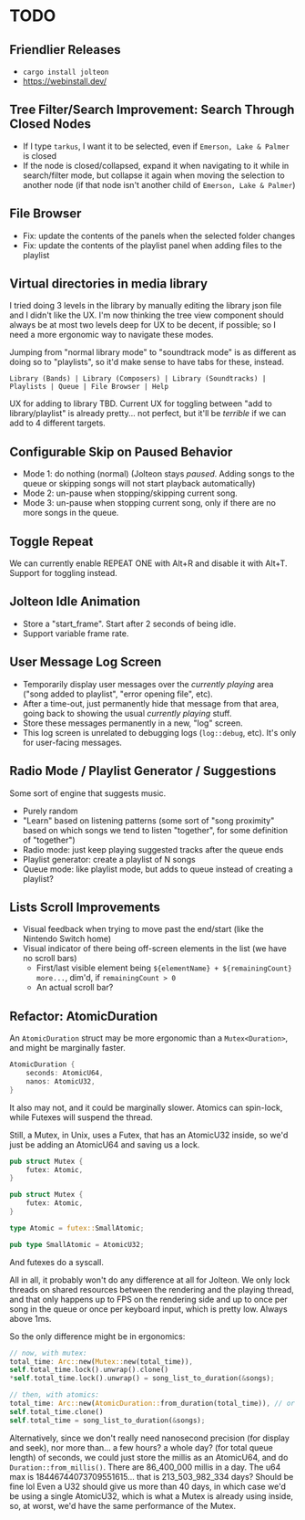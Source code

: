 # TODO

## Friendlier Releases

- `cargo install jolteon`
- https://webinstall.dev/

## Tree Filter/Search Improvement: Search Through Closed Nodes

- If I type `tarkus`, I want it to be selected, even if `Emerson, Lake & Palmer` is closed
- If the node is closed/collapsed, expand it when navigating to it while in search/filter mode, but collapse it again when moving the selection to another node (if that node isn't another child of `Emerson, Lake & Palmer`)

## File Browser

- Fix: update the contents of the panels when the selected folder changes
- Fix: update the contents of the playlist panel when adding files to the playlist

## Virtual directories in media library

I tried doing 3 levels in the library by manually editing the library json file and I didn't like the UX.
I'm now thinking the tree view component should always be at most two levels deep for UX to be decent, if possible;
so I need a more ergonomic way to navigate these modes.

Jumping from "normal library mode" to "soundtrack mode" is as different as doing so to "playlists", so it'd make sense to have
tabs for these, instead.

```
Library (Bands) | Library (Composers) | Library (Soundtracks) | Playlists | Queue | File Browser | Help
```

UX for adding to library TBD. Current UX for toggling between "add to library/playlist" is already pretty... not perfect,
but it'll be _terrible_ if we can add to 4 different targets.

## Configurable Skip on Paused Behavior

- Mode 1: do nothing (normal) (Jolteon stays _paused_. Adding songs to the queue or skipping songs will not start playback automatically)
- Mode 2: un-pause when stopping/skipping current song.
- Mode 3: un-pause when stopping current song, only if there are no more songs in the queue. 

## Toggle Repeat

We can currently enable REPEAT ONE with Alt+R and disable it with Alt+T. 
Support for toggling instead.

## Jolteon Idle Animation

- Store a "start_frame". Start after 2 seconds of being idle.
- Support variable frame rate.

## User Message Log Screen

- Temporarily display user messages over the _currently playing_ area ("song added to playlist", "error opening file", etc).
- After a time-out, just permanently hide that message from that area, going back to showing the usual _currently playing_ stuff.
- Store these messages permanently in a new, "log" screen.
- This log screen is unrelated to debugging logs (`log::debug`, etc). It's only for user-facing messages.

## Radio Mode / Playlist Generator / Suggestions

Some sort of engine that suggests music.
- Purely random
- "Learn" based on listening patterns (some sort of "song proximity" based on which songs we tend to listen "together", for some definition of "together")
- Radio mode: just keep playing suggested tracks after the queue ends
- Playlist generator: create a playlist of N songs
- Queue mode: like playlist mode, but adds to queue instead of creating a playlist?

## Lists Scroll Improvements

- Visual feedback when trying to move past the end/start (like the Nintendo Switch home)
- Visual indicator of there being off-screen elements in the list (we have no scroll bars)
  - First/last visible element being `${elementName} + ${remainingCount} more...`, dim'd, if `remainingCount > 0`
  - An actual scroll bar?

## Refactor: AtomicDuration

An `AtomicDuration` struct may be more ergonomic than a `Mutex<Duration>`, and might be marginally faster.

```rs
AtomicDuration { 
    seconds: AtomicU64,  
    nanos: AtomicU32, 
}
```

It also may not, and it could be marginally slower. Atomics can spin-lock, while Futexes will suspend the thread.

Still, a Mutex, in Unix, uses a Futex, that has an AtomicU32 inside, so we'd just be adding an AtomicU64 and saving us a lock.

```rs
pub struct Mutex {
    futex: Atomic,
}

pub struct Mutex {
    futex: Atomic,
}

type Atomic = futex::SmallAtomic;

pub type SmallAtomic = AtomicU32;
```

And futexes do a syscall.

All in all, it probably won't do any difference at all for Jolteon. We only lock threads on shared resources between the rendering and the playing thread,
and that only happens up to FPS on the rendering side and up to once per song in the queue or once per keyboard input, which is pretty low. Always above
1ms.

So the only difference might be in ergonomics: 

```rs
// now, with mutex:
total_time: Arc::new(Mutex::new(total_time)),
self.total_time.lock().unwrap().clone()
*self.total_time.lock().unwrap() = song_list_to_duration(&songs);

// then, with atomics:
total_time: Arc::new(AtomicDuration::from_duration(total_time)), // or Into trait?
self.total_time.clone()
self.total_time = song_list_to_duration(&songs);
```

Alternatively, since we don't really need nanosecond precision (for display and seek), nor more than... a few hours? a whole day? (for total queue length) of seconds, 
we could just store the millis as an AtomicU64, and do `Duration::from_millis()`. 
There are 86_400_000 millis in a day. The u64 max is 18446744073709551615... that is 213_503_982_334 days? Should be fine lol 
Even a U32 should give us more than 40 days, in which case we'd be using a single AtomicU32, which is what a Mutex is already using inside,
so, at worst, we'd have the same performance of the Mutex.
